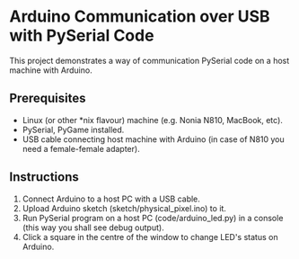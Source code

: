 # Arduino Communication over USB with PySerial Code

This project demonstrates a way of communication PySerial code on a host machine with Arduino.

## Prerequisites
* Linux (or other *nix flavour) machine (e.g. Nonia N810, MacBook, etc).
* PySerial, PyGame installed.
* USB cable connecting host machine with Arduino (in case of N810 you need a female-female adapter).

## Instructions
1. Connect Arduino to a host PC with a USB cable.
2. Upload Arduino sketch (sketch/physical_pixel.ino) to it.
3. Run PySerial program on a host PC (code/arduino_led.py) in a console (this way you shall see debug output).
4. Click a square in the centre of the window to change LED's status on Arduino.
